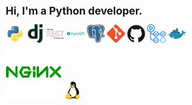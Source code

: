 # Hi, I'm a Python developer.

<!-- programming languages -->
<img src=README/python.svg width="50" height="50">

<!-- frameworks and libraries -->
<img src=README/django.svg width="50" height="50">
<img src=README/djangorest.svg width="50" height="50">
<img src=README/fastapi.svg width="50" height="50">

<!-- data base -->
<img src=README/postgresql.svg width="50" height="50">

<!-- version control -->
<img src=README/git.svg width="50" height="50">
<img src=README/github.svg width="50" height="50">
<img src=README/githubactions.svg width="50" height="50">

<!-- docker -->
<img src=README/docker.svg width="50" height="50">
<img src=README/nginx.svg width="150" height="150">

<!-- os -->
<img src=README/linux.svg width="50" height="50">


<!--
**lagodmi/lagodmi** is a ✨ _special_ ✨ repository because its `README.md` (this file) appears on your GitHub profile.

Here are some ideas to get you started:

- 🔭 I’m currently working on ...
- 🌱 I’m currently learning ...
- 👯 I’m looking to collaborate on ...
- 🤔 I’m looking for help with ...
- 💬 Ask me about ...
- 📫 How to reach me: ...
- 😄 Pronouns: ...
- ⚡ Fun fact: ...
-->
